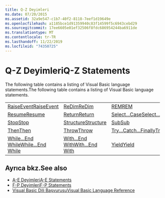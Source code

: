 ```yaml
---
title: Q-Z Deyimleri
ms.date: 07/20/2015
ms.assetid: 32a9e547-c1b7-40f2-8118-7eef1d19649e
ms.openlocfilehash: a1185bce1d91359940c83f14599f5c6943cebd29
ms.sourcegitcommit: 17ee6605e01ef32506f8fdc686954244ba6911de
ms.translationtype: MT
ms.contentlocale: tr-TR
ms.lasthandoff: 11/22/2019
ms.locfileid: "74350725"
---
```

# <a name="q-z-statements"></a><span data-ttu-id="6931d-102">Q-Z Deyimleri</span><span class="sxs-lookup"><span data-stu-id="6931d-102">Q-Z Statements</span></span>
<span data-ttu-id="6931d-103">The following table contains a listing of Visual Basic language statements.</span><span class="sxs-lookup"><span data-stu-id="6931d-103">The following table contains a listing of Visual Basic language statements.</span></span>  
  
|||||  
|---|---|---|---|  
|[<span data-ttu-id="6931d-104">RaiseEvent</span><span class="sxs-lookup"><span data-stu-id="6931d-104">RaiseEvent</span></span>](../../../visual-basic/language-reference/statements/raiseevent-statement.md)|[<span data-ttu-id="6931d-105">ReDim</span><span class="sxs-lookup"><span data-stu-id="6931d-105">ReDim</span></span>](../../../visual-basic/language-reference/statements/redim-statement.md)|[<span data-ttu-id="6931d-106">REM</span><span class="sxs-lookup"><span data-stu-id="6931d-106">REM</span></span>](../../../visual-basic/language-reference/statements/rem-statement.md)|[<span data-ttu-id="6931d-107">RemoveHandler</span><span class="sxs-lookup"><span data-stu-id="6931d-107">RemoveHandler</span></span>](../../../visual-basic/language-reference/statements/removehandler-statement.md)|  
|[<span data-ttu-id="6931d-108">Resume</span><span class="sxs-lookup"><span data-stu-id="6931d-108">Resume</span></span>](../../../visual-basic/language-reference/statements/resume-statement.md)|[<span data-ttu-id="6931d-109">Return</span><span class="sxs-lookup"><span data-stu-id="6931d-109">Return</span></span>](../../../visual-basic/language-reference/statements/return-statement.md)|[<span data-ttu-id="6931d-110">Select...Case</span><span class="sxs-lookup"><span data-stu-id="6931d-110">Select...Case</span></span>](../../../visual-basic/language-reference/statements/select-case-statement.md)|[<span data-ttu-id="6931d-111">Set</span><span class="sxs-lookup"><span data-stu-id="6931d-111">Set</span></span>](../../../visual-basic/language-reference/statements/set-statement.md)|  
|[<span data-ttu-id="6931d-112">Stop</span><span class="sxs-lookup"><span data-stu-id="6931d-112">Stop</span></span>](../../../visual-basic/language-reference/statements/stop-statement.md)|[<span data-ttu-id="6931d-113">Structure</span><span class="sxs-lookup"><span data-stu-id="6931d-113">Structure</span></span>](../../../visual-basic/language-reference/statements/structure-statement.md)|[<span data-ttu-id="6931d-114">Sub</span><span class="sxs-lookup"><span data-stu-id="6931d-114">Sub</span></span>](../../../visual-basic/language-reference/statements/sub-statement.md)|[<span data-ttu-id="6931d-115">SyncLock</span><span class="sxs-lookup"><span data-stu-id="6931d-115">SyncLock</span></span>](../../../visual-basic/language-reference/statements/synclock-statement.md)|  
|[<span data-ttu-id="6931d-116">Then</span><span class="sxs-lookup"><span data-stu-id="6931d-116">Then</span></span>](../../../visual-basic/language-reference/statements/then-statement.md)|[<span data-ttu-id="6931d-117">Throw</span><span class="sxs-lookup"><span data-stu-id="6931d-117">Throw</span></span>](../../../visual-basic/language-reference/statements/throw-statement.md)|[<span data-ttu-id="6931d-118">Try...Catch...Finally</span><span class="sxs-lookup"><span data-stu-id="6931d-118">Try...Catch...Finally</span></span>](../../../visual-basic/language-reference/statements/try-catch-finally-statement.md)|[<span data-ttu-id="6931d-119">Using</span><span class="sxs-lookup"><span data-stu-id="6931d-119">Using</span></span>](../../../visual-basic/language-reference/statements/using-statement.md)|  
|[<span data-ttu-id="6931d-120">While...End While</span><span class="sxs-lookup"><span data-stu-id="6931d-120">While...End While</span></span>](../../../visual-basic/language-reference/statements/while-end-while-statement.md)|[<span data-ttu-id="6931d-121">With...End With</span><span class="sxs-lookup"><span data-stu-id="6931d-121">With...End With</span></span>](../../../visual-basic/language-reference/statements/with-end-with-statement.md)|[<span data-ttu-id="6931d-122">Yield</span><span class="sxs-lookup"><span data-stu-id="6931d-122">Yield</span></span>](../../../visual-basic/language-reference/statements/yield-statement.md)||  
  
## <a name="see-also"></a><span data-ttu-id="6931d-123">Ayrıca bkz.</span><span class="sxs-lookup"><span data-stu-id="6931d-123">See also</span></span>

- [<span data-ttu-id="6931d-124">A-E Deyimleri</span><span class="sxs-lookup"><span data-stu-id="6931d-124">A-E Statements</span></span>](../../../visual-basic/language-reference/statements/a-e-statements.md)
- [<span data-ttu-id="6931d-125">F-P Deyimleri</span><span class="sxs-lookup"><span data-stu-id="6931d-125">F-P Statements</span></span>](../../../visual-basic/language-reference/statements/f-p-statements.md)
- [<span data-ttu-id="6931d-126">Visual Basic Dili Başvurusu</span><span class="sxs-lookup"><span data-stu-id="6931d-126">Visual Basic Language Reference</span></span>](../../../visual-basic/language-reference/index.md)
